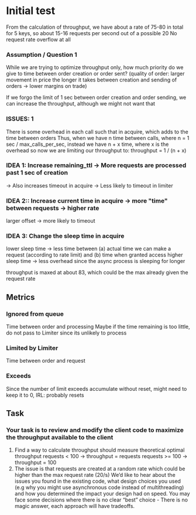 # Initial test
From the calculation of throughput, we have about a rate of 75-80 in total for 5 keys, so about 15-16 requests per second out of a possible 20
No request rate overflow at all


### Assumption / Question 1
While we are trying to optimize throughput only, how much priority do we give to time between order creation or order sent?
(quality of order: larger movement in price the longer it takes between creation and sending of orders -> lower margins on trade)

If we forgo the limit of 1 sec between order creation and order sending, we can increase the throughput, although we might not want that

### ISSUES: 1
There is some overhead in each call such that in acquire, which adds to the time between orders
Thus, when we have n time between calls, where n = 1 sec / max_calls_per_sec, instead we have n + x time, where x is the overhead
so now we are limiting our throughput to: throughput = 1 / (n + x)

    
### IDEA 1: Increase remaining_ttl -> More requests are processed past 1 sec of creation
-> Also increases timeout in acquire -> Less likely to timeout in limiter
    
### IDEA 2:: Increase current time in acquire -> more "time" between requests -> higher rate
larger offset -> more likely to timeout

### IDEA 3: Change the sleep time in acquire
lower sleep time -> less time between (a) actual time we can make a request (according to rate limit) and (b) time when granted access
higher sleep time -> less overhead since the async process is sleeping for longer
    
throughput is maxed at about 83, which could be the max already given the request rate

## Metrics
### Ignored from queue
Time between order and processing
Maybe if the time remaining is too little, do not pass to Limiter since its unlikely to process

### Limited by Limiter
Time between order and request
### Exceeds
Since the number of limit exceeds accumulate without reset, might need to keep it to 0, IRL: probably resets

## Task
### Your task is to review and modify the client code to maximize the throughput available to the client
1. Find a way to calculate throughput
should measure theoretical optimal throughput
requests < 100 -> throughput = requests
requests >= 100 -> throughput = 100
2. The issue is that requests are created at a random rate which could be higher than the max request rate (20/s)
We’d like to hear about the issues you found in the existing code, what design choices you used (e.g why you might use asynchronous code instead of multithreading)
and how you determined the impact your design had on speed. You may face some decisions where there is no clear “best” choice - 
There is no magic answer, each approach will have tradeoffs.
